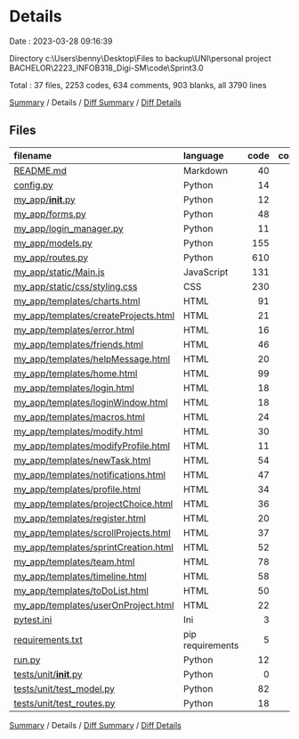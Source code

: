 # Details

Date : 2023-03-28 09:16:39

Directory c:\\Users\\benny\\Desktop\\Files to backup\\UNI\\personal project BACHELOR\\2223_INFOB318_Digi-SM\\code\\Sprint3.0

Total : 37 files,  2253 codes, 634 comments, 903 blanks, all 3790 lines

[Summary](results.md) / Details / [Diff Summary](diff.md) / [Diff Details](diff-details.md)

## Files
| filename | language | code | comment | blank | total |
| :--- | :--- | ---: | ---: | ---: | ---: |
| [README.md](/README.md) | Markdown | 40 | 0 | 8 | 48 |
| [config.py](/config.py) | Python | 14 | 2 | 7 | 23 |
| [my_app/__init__.py](/my_app/__init__.py) | Python | 12 | 2 | 10 | 24 |
| [my_app/forms.py](/my_app/forms.py) | Python | 48 | 3 | 19 | 70 |
| [my_app/login_manager.py](/my_app/login_manager.py) | Python | 11 | 0 | 7 | 18 |
| [my_app/models.py](/my_app/models.py) | Python | 155 | 64 | 58 | 277 |
| [my_app/routes.py](/my_app/routes.py) | Python | 610 | 426 | 340 | 1,376 |
| [my_app/static/Main.js](/my_app/static/Main.js) | JavaScript | 131 | 37 | 68 | 236 |
| [my_app/static/css/styling.css](/my_app/static/css/styling.css) | CSS | 230 | 17 | 47 | 294 |
| [my_app/templates/charts.html](/my_app/templates/charts.html) | HTML | 91 | 1 | 27 | 119 |
| [my_app/templates/createProjects.html](/my_app/templates/createProjects.html) | HTML | 21 | 2 | 11 | 34 |
| [my_app/templates/error.html](/my_app/templates/error.html) | HTML | 16 | 0 | 5 | 21 |
| [my_app/templates/friends.html](/my_app/templates/friends.html) | HTML | 46 | 2 | 25 | 73 |
| [my_app/templates/helpMessage.html](/my_app/templates/helpMessage.html) | HTML | 20 | 0 | 14 | 34 |
| [my_app/templates/home.html](/my_app/templates/home.html) | HTML | 99 | 0 | 19 | 118 |
| [my_app/templates/login.html](/my_app/templates/login.html) | HTML | 18 | 0 | 7 | 25 |
| [my_app/templates/loginWindow.html](/my_app/templates/loginWindow.html) | HTML | 18 | 0 | 3 | 21 |
| [my_app/templates/macros.html](/my_app/templates/macros.html) | HTML | 24 | 0 | 6 | 30 |
| [my_app/templates/modify.html](/my_app/templates/modify.html) | HTML | 30 | 7 | 5 | 42 |
| [my_app/templates/modifyProfile.html](/my_app/templates/modifyProfile.html) | HTML | 11 | 0 | 4 | 15 |
| [my_app/templates/newTask.html](/my_app/templates/newTask.html) | HTML | 54 | 7 | 18 | 79 |
| [my_app/templates/notifications.html](/my_app/templates/notifications.html) | HTML | 47 | 2 | 13 | 62 |
| [my_app/templates/profile.html](/my_app/templates/profile.html) | HTML | 34 | 1 | 14 | 49 |
| [my_app/templates/projectChoice.html](/my_app/templates/projectChoice.html) | HTML | 36 | 5 | 16 | 57 |
| [my_app/templates/register.html](/my_app/templates/register.html) | HTML | 20 | 0 | 8 | 28 |
| [my_app/templates/scrollProjects.html](/my_app/templates/scrollProjects.html) | HTML | 37 | 4 | 11 | 52 |
| [my_app/templates/sprintCreation.html](/my_app/templates/sprintCreation.html) | HTML | 52 | 10 | 15 | 77 |
| [my_app/templates/team.html](/my_app/templates/team.html) | HTML | 78 | 5 | 24 | 107 |
| [my_app/templates/timeline.html](/my_app/templates/timeline.html) | HTML | 58 | 1 | 12 | 71 |
| [my_app/templates/toDoList.html](/my_app/templates/toDoList.html) | HTML | 50 | 21 | 17 | 88 |
| [my_app/templates/userOnProject.html](/my_app/templates/userOnProject.html) | HTML | 22 | 1 | 5 | 28 |
| [pytest.ini](/pytest.ini) | Ini | 3 | 0 | 1 | 4 |
| [requirements.txt](/requirements.txt) | pip requirements | 5 | 0 | 1 | 6 |
| [run.py](/run.py) | Python | 12 | 1 | 9 | 22 |
| [tests/unit/__init__.py](/tests/unit/__init__.py) | Python | 0 | 0 | 1 | 1 |
| [tests/unit/test_model.py](/tests/unit/test_model.py) | Python | 82 | 7 | 35 | 124 |
| [tests/unit/test_routes.py](/tests/unit/test_routes.py) | Python | 18 | 6 | 13 | 37 |

[Summary](results.md) / Details / [Diff Summary](diff.md) / [Diff Details](diff-details.md)